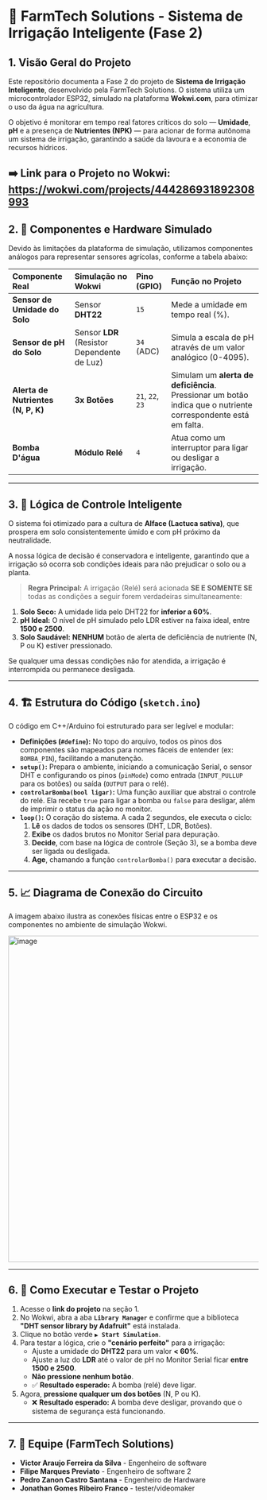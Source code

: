 # 🌿 FarmTech Solutions - Sistema de Irrigação Inteligente (Fase 2)

## 1. Visão Geral do Projeto

Este repositório documenta a Fase 2 do projeto de **Sistema de Irrigação Inteligente**, desenvolvido pela FarmTech Solutions. O sistema utiliza um microcontrolador ESP32, simulado na plataforma **Wokwi.com**, para otimizar o uso da água na agricultura.

O objetivo é monitorar em tempo real fatores críticos do solo — **Umidade**, **pH** e a presença de **Nutrientes (NPK)** — para acionar de forma autônoma um sistema de irrigação, garantindo a saúde da lavoura e a economia de recursos hídricos.

**➡️ Link para o Projeto no Wokwi:** https://wokwi.com/projects/444286931892308993
---

## 2. 🔌 Componentes e Hardware Simulado

Devido às limitações da plataforma de simulação, utilizamos componentes análogos para representar sensores agrícolas, conforme a tabela abaixo:

| Componente Real | Simulação no Wokwi | Pino (GPIO) | Função no Projeto |
| :--- | :--- | :--- | :--- |
| **Sensor de Umidade do Solo** | Sensor **DHT22** | `15` | Mede a umidade em tempo real (%). |
| **Sensor de pH do Solo** | Sensor **LDR** (Resistor Dependente de Luz) | `34` (ADC) | Simula a escala de pH através de um valor analógico (0-4095). |
| **Alerta de Nutrientes (N, P, K)** | **3x Botões** | `21`, `22`, `23` | Simulam um **alerta de deficiência**. Pressionar um botão indica que o nutriente correspondente está em falta. |
| **Bomba D'água** | **Módulo Relé** | `4` | Atua como um interruptor para ligar ou desligar a irrigação. |

---

## 3. 🧠 Lógica de Controle Inteligente

O sistema foi otimizado para a cultura de **Alface (Lactuca sativa)**, que prospera em solo consistentemente úmido e com pH próximo da neutralidade.

A nossa lógica de decisão é conservadora e inteligente, garantindo que a irrigação só ocorra sob condições ideais para não prejudicar o solo ou a planta.

> **Regra Principal:** A irrigação (Relé) será acionada **SE E SOMENTE SE** todas as condições a seguir forem verdadeiras simultaneamente:

1.  **Solo Seco:** A umidade lida pelo DHT22 for **inferior a 60%**.
2.  **pH Ideal:** O nível de pH simulado pelo LDR estiver na faixa ideal, entre **1500 e 2500**.
3.  **Solo Saudável:** **NENHUM** botão de alerta de deficiência de nutriente (N, P ou K) estiver pressionado.

Se qualquer uma dessas condições não for atendida, a irrigação é interrompida ou permanece desligada.

---

## 4. 🏗️ Estrutura do Código (`sketch.ino`)

O código em C++/Arduino foi estruturado para ser legível e modular:

* **Definições (`#define`):** No topo do arquivo, todos os pinos dos componentes são mapeados para nomes fáceis de entender (ex: `BOMBA_PIN`), facilitando a manutenção.
* **`setup()`:** Prepara o ambiente, iniciando a comunicação Serial, o sensor DHT e configurando os pinos (`pinMode`) como entrada (`INPUT_PULLUP` para os botões) ou saída (`OUTPUT` para o relé).
* **`controlarBomba(bool ligar)`:** Uma função auxiliar que abstrai o controle do relé. Ela recebe `true` para ligar a bomba ou `false` para desligar, além de imprimir o status da ação no monitor.
* **`loop()`:** O coração do sistema. A cada 2 segundos, ele executa o ciclo:
    1.  **Lê** os dados de todos os sensores (DHT, LDR, Botões).
    2.  **Exibe** os dados brutos no Monitor Serial para depuração.
    3.  **Decide**, com base na lógica de controle (Seção 3), se a bomba deve ser ligada ou desligada.
    4.  **Age**, chamando a função `controlarBomba()` para executar a decisão.

---

## 5. 📈 Diagrama de Conexão do Circuito

A imagem abaixo ilustra as conexões físicas entre o ESP32 e os componentes no ambiente de simulação Wokwi.

<img width-="1062" height="657" alt="image" src="https://github.com/user-attachments/assets/b6ba827b-dcdc-4715-bdb4-8e80bf9121ac" />

---

## 6. 🚀 Como Executar e Testar o Projeto

1.  Acesse o **link do projeto** na seção 1.
2.  No Wokwi, abra a aba **`Library Manager`** e confirme que a biblioteca **"DHT sensor library by Adafruit"** está instalada.
3.  Clique no botão verde **`▶️ Start Simulation`**.
4.  Para testar a lógica, crie o **"cenário perfeito"** para a irrigação:
    * Ajuste a umidade do **DHT22** para um valor **< 60%**.
    * Ajuste a luz do **LDR** até o valor de pH no Monitor Serial ficar **entre 1500 e 2500**.
    * **Não pressione nenhum botão**.
    * ✅ **Resultado esperado:** A bomba (relé) deve ligar.
5.  Agora, **pressione qualquer um dos botões** (N, P ou K).
    * ❌ **Resultado esperado:** A bomba deve desligar, provando que o sistema de segurança está funcionando.

---

## 7. 👥 Equipe (FarmTech Solutions)

* **Victor Araujo Ferreira da Silva** - Engenheiro de software 
* **Filipe Marques Previato** - Engenheiro de software 2
* **Pedro Zanon Castro Santana** - Engenheiro de Hardware
* **Jonathan Gomes Ribeiro Franco** - tester/videomaker
